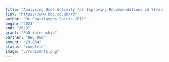 ```yaml
---
title: "Analysing User Activity for Improving Recommendations in Streaming Platforms"
link: "https://www.bbc.co.uk/rd"
author: "Dr Charalampos Saitis (PI)"
begin: "2023"
end: "2023"
grant: "PhD internship"
partner: "BBC R&D"
amount: "£9,834"
status: "complete"
image: "./rudiments.png"
---
```

